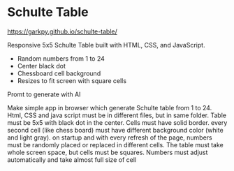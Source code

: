 # Schulte Table

https://garkpy.github.io/schulte-table/

Responsive 5x5 Schulte Table built with HTML, CSS, and JavaScript.

- Random numbers from 1 to 24
- Center black dot
- Chessboard cell background
- Resizes to fit screen with square cells

Promt to generate with AI

Make simple app in browser which generate Schulte table from 1 to 24. 
Html, CSS and java script must be in different files, but in same folder. Table must be 5x5 with black dot in the center. Cells must have solid border. every second cell (like chess board) must have different background color (white and light gray). on startup and with every refresh of the page, numbers must be randomly placed or replaced in different cells.
The table must take whole screen space, but cells must be squares. Numbers must adjust automatically and take almost full size of cell
